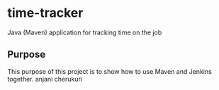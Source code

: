 # time-tracker
Java (Maven) application for tracking time on the job

## Purpose

This purpose of this project is to show how to use Maven and Jenkins together.
anjani cherukuri
